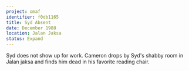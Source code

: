 ```yaml
---
project: omaf
identifier: f0db1165
title: Syd Absent
date: December 1988 
location: Jalan Jaksa
status: Expand
---
```


Syd does not show up for work. Cameron drops by Syd's shabby room in
Jalan jaksa and finds him dead in his favorite reading chair.


